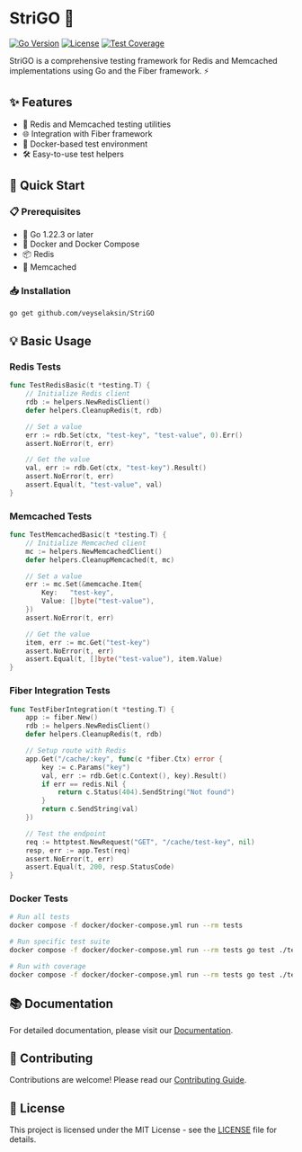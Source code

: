 # StriGO 🚀

[![Go Version](https://img.shields.io/github/go-mod/go-version/veyselaksin/StriGO)](https://go.dev/)
[![License](https://img.shields.io/github/license/veyselaksin/StriGO)](LICENSE)
[![Test Coverage](https://img.shields.io/badge/coverage-87%25-green)](https://github.com/veyselaksin/StriGO/actions)

StriGO is a comprehensive testing framework for Redis and Memcached implementations using Go and the Fiber framework. ⚡️

## ✨ Features
- 🔄 Redis and Memcached testing utilities
- 🌐 Integration with Fiber framework
- 🐳 Docker-based test environment
- 🛠️ Easy-to-use test helpers

## 🚀 Quick Start

### 📋 Prerequisites
- 🔧 Go 1.22.3 or later
- 🐳 Docker and Docker Compose
- 📦 Redis
- 💾 Memcached

### 📥 Installation
```bash
go get github.com/veyselaksin/StriGO
```

## 💡 Basic Usage

### Redis Tests
```go
func TestRedisBasic(t *testing.T) {
    // Initialize Redis client
    rdb := helpers.NewRedisClient()
    defer helpers.CleanupRedis(t, rdb)

    // Set a value
    err := rdb.Set(ctx, "test-key", "test-value", 0).Err()
    assert.NoError(t, err)

    // Get the value
    val, err := rdb.Get(ctx, "test-key").Result()
    assert.NoError(t, err)
    assert.Equal(t, "test-value", val)
}
```

### Memcached Tests
```go
func TestMemcachedBasic(t *testing.T) {
    // Initialize Memcached client
    mc := helpers.NewMemcachedClient()
    defer helpers.CleanupMemcached(t, mc)

    // Set a value
    err := mc.Set(&memcache.Item{
        Key:   "test-key",
        Value: []byte("test-value"),
    })
    assert.NoError(t, err)

    // Get the value
    item, err := mc.Get("test-key")
    assert.NoError(t, err)
    assert.Equal(t, []byte("test-value"), item.Value)
}
```

### Fiber Integration Tests
```go
func TestFiberIntegration(t *testing.T) {
    app := fiber.New()
    rdb := helpers.NewRedisClient()
    defer helpers.CleanupRedis(t, rdb)

    // Setup route with Redis
    app.Get("/cache/:key", func(c *fiber.Ctx) error {
        key := c.Params("key")
        val, err := rdb.Get(c.Context(), key).Result()
        if err == redis.Nil {
            return c.Status(404).SendString("Not found")
        }
        return c.SendString(val)
    })

    // Test the endpoint
    req := httptest.NewRequest("GET", "/cache/test-key", nil)
    resp, err := app.Test(req)
    assert.NoError(t, err)
    assert.Equal(t, 200, resp.StatusCode)
}
```

### Docker Tests
```bash
# Run all tests
docker compose -f docker/docker-compose.yml run --rm tests

# Run specific test suite
docker compose -f docker/docker-compose.yml run --rm tests go test ./tests/redis/... -v

# Run with coverage
docker compose -f docker/docker-compose.yml run --rm tests go test ./tests/... -coverprofile=coverage.out
```

## 📚 Documentation
For detailed documentation, please visit our [Documentation](docs/README.md).

## 🤝 Contributing
Contributions are welcome! Please read our [Contributing Guide](CONTRIBUTING.md).

## 📄 License
This project is licensed under the MIT License - see the [LICENSE](LICENSE) file for details.
